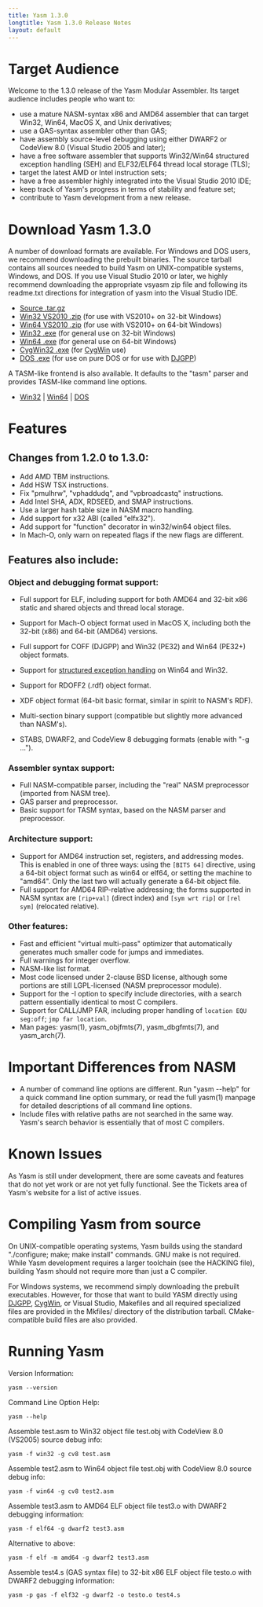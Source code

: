 ```yaml
---
title: Yasm 1.3.0
longtitle: Yasm 1.3.0 Release Notes
layout: default
---
```


Target Audience
===============

Welcome to the 1.3.0 release of the Yasm Modular Assembler.  Its target audience includes people who want to:

 * use a mature NASM-syntax x86 and AMD64 assembler that can target Win32, Win64, MacOS X, and Unix derivatives;
 * use a GAS-syntax assembler other than GAS;
 * have assembly source-level debugging using either DWARF2 or CodeView 8.0 (Visual Studio 2005 and later);
 * have a free software assembler that supports Win32/Win64 structured exception handling (SEH) and ELF32/ELF64 thread local storage (TLS);
 * target the latest AMD or Intel instruction sets;
 * have a free assembler highly integrated into the Visual Studio 2010 IDE;
 * keep track of Yasm's progress in terms of stability and feature set;
 * contribute to Yasm development from a new release.

Download Yasm 1.3.0
===================

A number of download formats are available. For Windows and DOS users, we recommend downloading the prebuilt binaries. The source tarball contains all sources needed to build Yasm on UNIX-compatible systems, Windows, and DOS.  If you use Visual Studio 2010 or later, we highly recommend downloading the appropriate vsyasm zip file and following its readme.txt directions for integration of yasm into the Visual Studio IDE.

 * [Source .tar.gz]({{site.releases}}/yasm-1.3.0.tar.gz)
 * [Win32 VS2010 .zip]({{site.releases}}/vsyasm-1.3.0-win32.zip) (for use with VS2010+ on 32-bit Windows)
 * [Win64 VS2010 .zip]({{site.releases}}/vsyasm-1.3.0-win64.zip) (for use with VS2010+ on 64-bit Windows)
 * [Win32 .exe]({{site.releases}}/yasm-1.3.0-win32.exe) (for general use on 32-bit Windows)
 * [Win64 .exe]({{site.releases}}/yasm-1.3.0-win64.exe) (for general use on 64-bit Windows)
 * [CygWin32 .exe]({{site.releases}}/yasm-1.3.0-cygwin.exe) (for [CygWin](http://www.cygwin.com/) use)
 * [DOS .exe]({{site.releases}}/yasm-1.3.0-dos.exe) (for use on pure DOS or for use with [DJGPP](http://www.delorie.com/djgpp))

A TASM-like frontend is also available.  It defaults to the "tasm" parser and provides TASM-like command line options.

 * [Win32]({{site.releases}}/ytasm-1.3.0-win32.exe) | [Win64]({{site.releases}}/ytasm-1.3.0-win64.exe) | [DOS]({{site.releases}}/ytasm-1.3.0-dos.exe)

Features
========

Changes from 1.2.0 to 1.3.0:
----------------------------

 * Add AMD TBM instructions.
 * Add HSW TSX instructions.
 * Fix "pmulhrw", "vphaddudq", and "vpbroadcastq" instructions.
 * Add Intel SHA, ADX, RDSEED, and SMAP instructions.
 * Use a larger hash table size in NASM macro handling.
 * Add support for x32 ABI (called "elfx32").
 * Add support for "function" decorator in win32/win64 object files.
 * In Mach-O, only warn on repeated flags if the new flags are different.

Features also include:
----------------------

### Object and debugging format support:

 * Full support for ELF, including support for both AMD64 and 32-bit x86 static and shared objects and thread local storage.
 * Support for Mach-O object format used in MacOS X, including both the 32-bit (x86) and 64-bit (AMD64) versions.
 * Full support for COFF (DJGPP) and Win32 (PE32) and Win64 (PE32+) object formats.
 * Support for [structured exception handling]({{site.manual}}/objfmt-win64-exception.html) on Win64 and Win32.
 * Support for RDOFF2 (.rdf) object format.
 * XDF object format (64-bit basic format, similar in spirit to NASM's RDF).
 * Multi-section binary support (compatible but slightly more advanced than NASM's).

 * STABS, DWARF2, and CodeView 8 debugging formats (enable with "-g ...").

### Assembler syntax support:

 * Full NASM-compatible parser, including the "real" NASM preprocessor (imported from NASM tree).
 * GAS parser and preprocessor.
 * Basic support for TASM syntax, based on the NASM parser and preprocessor.

### Architecture support:

 * Support for AMD64 instruction set, registers, and addressing modes. This is enabled in one of three ways: using the `[BITS 64]` directive, using a 64-bit object format such as win64 or elf64, or setting the machine to "amd64".  Only the last two will actually generate a 64-bit object file.
 * Full support for AMD64 RIP-relative addressing; the forms supported in NASM syntax are `[rip+val]` (direct index) and `[sym wrt rip]` or `[rel sym]` (relocated relative).

### Other features:

 * Fast and efficient "virtual multi-pass" optimizer that automatically generates much smaller code for jumps and immediates.
 * Full warnings for integer overflow.
 * NASM-like list format.
 * Most code licensed under 2-clause BSD license, although some portions are still LGPL-licensed (NASM preprocessor module).
 * Support for the -I option to specify include directories, with a search pattern essentially identical to most C compilers.
 * Support for CALL/JMP FAR, including proper handling of `location EQU seg:off`; `jmp far location`.
 * Man pages: yasm(1), yasm_objfmts(7), yasm_dbgfmts(7), and yasm_arch(7).

Important Differences from NASM
===============================

 * A number of command line options are different. Run "yasm --help" for a quick command line option summary, or read the full yasm(1) manpage for detailed descriptions of all command line options.
 * Include files with relative paths are not searched in the same way.  Yasm's search behavior is essentially that of most C compilers.

Known Issues
============

As Yasm is still under development, there are some caveats and features that do not yet work or are not yet fully functional.  See the Tickets area of Yasm's website for a list of active issues.

Compiling Yasm from source
==========================

On UNIX-compatible operating systems, Yasm builds using the standard "./configure; make; make install" commands. GNU make is not required. While Yasm development requires a larger toolchain (see the HACKING file), building Yasm should not require more than just a C compiler.

For Windows systems, we recommend simply downloading the prebuilt executables. However, for those that want to build YASM directly using [DJGPP](http://www.delorie.com/djgpp/), [CygWin](http://www.cygwin.com/), or Visual Studio, Makefiles and all required specialized files are provided in the Mkfiles/ directory of the distribution tarball.  CMake-compatible build files are also provided.

Running Yasm
============

Version Information:

    yasm --version

Command Line Option Help:

    yasm --help

Assemble test.asm to Win32 object file test.obj with CodeView 8.0 (VS2005) source debug info:

    yasm -f win32 -g cv8 test.asm

Assemble test2.asm to Win64 object file test.obj with CodeView 8.0 source debug info:

    yasm -f win64 -g cv8 test2.asm

Assemble test3.asm to AMD64 ELF object file test3.o with DWARF2 debugging information:

    yasm -f elf64 -g dwarf2 test3.asm

Alternative to above:

    yasm -f elf -m amd64 -g dwarf2 test3.asm

Assemble test4.s (GAS syntax file) to 32-bit x86 ELF object file testo.o with DWARF2 debugging information:

    yasm -p gas -f elf32 -g dwarf2 -o testo.o test4.s

